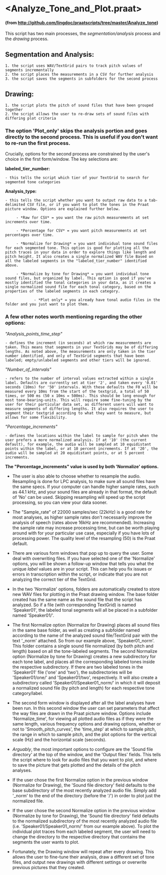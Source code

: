 # <Analyze_Tone_and_Plot.praat>
#### (from http://github.com/lingdoc/praatscripts/tree/master/Analyze_tone)

This script has two main processes, the *segmentation/analysis* process and the *drawing* process.

## Segmentation and Analysis:
	1. the script uses WAV/TextGrid pairs to track pitch values of segments incrementally
	2. the script places the measurements in a CSV for further analysis
	3. the script saves the segments in subfolders for the second process

## Drawing:
	1. the script plots the pitch of sound files that have been grouped together
	2. the script allows the user to re-draw sets of sound files with differing plot criteria

### The option 'Plot_only' skips the analysis portion and goes directly to the second process. This is useful if you don't want to re-run the first process.

Crucially, options for the second process are constrained by the user's choice in the first form/window. The key selections are:

  **labeled_tier_number:**

	- this tells the script which tier of your TextGrid to search for segmented tone categories

  **Analysis_type:**

	- this tells the script whether you want to output raw data to a tab-delimited CSV file, or if you want to plot the tones in the Praat picture window. Options are explained further below.

         - *Raw for CSV* = you want the raw pitch measurements at set increments over time.

         - *Percentage for CSV* = you want pitch measurements at set percentages over time.

         - *Normalize for Drawing* = you want individual tone sound files for each segmented tone. This option is good for plotting all the pitch traces in your data in order to explore things like length and pitch height. It also creates a single normalized WAV file Based on all the labeled segments in the "labeled_tier_number" identified above.

         - *Normalize by tone for Drawing* = you want individual tone sound files, but organized by label. This option is good if you've mostly identified the tonal categories in your data, as it creates a single normalized sound file for each tonal category, based on the properties of the labeled segments in each category.

				 - *Plot only* = you already have tonal audio files in the folder and you just want to plot them.

### A few other notes worth mentioning regarding the other options:

  *"Analysis_points_time_step"*

	- defines the increment (in seconds) at which raw measurements are taken. This means that segments in your TextGrids may be of differing lengths. As noted above, the measurements are only taken in the tier number identified, and only of TextGrid segments that have been labeled; empty/unlabeled segments and other tiers will be ignored.

  *"Number_of_intervals"*

	- refers to the number of interval values extracted within a single label. Defaults are currently set at tier '2', and taken every '0.01' seconds (10ms) for '50' intervals. With these defaults the F0 will be measured every 10ms from the start of the textgrid, a total of 50 times, or 500 ms (50 x 10ms = 500ms). This should be long enough for most tone-bearing-units. This will require some fine-tuning by the user for their particular data set, as different users will want to measure segments of differing lengths. It also requires the user to segment their textgrid according to what they want to measure, but allows for some flexibility.

  *"Percentage_increments"*
	
	- defines the locations within the label to sample for pitch when the user prefers a more normalized analysis. If at '10' (the current default), for example, the audio will be sampled at 10 equidistant points within the label, or at 10 percent increments. If at '20', the audio will be sampled at 20 equidistant points, or at 5 percent increments.

 **The "Percentage_increments" value is used by both 'Normalize' options.**

- The user is also able to choose whether to resample the audio. Resampling is done for LPC analysis, to make sure all sound files have the same specs. If your computer can handle higher sample rates, such as 44.1 kHz, and your sound files are already in that format, the default of 'No' can be used. Skipping resampling will speed up the script processing, so you can view your data sooner.

- The "Sample_rate" of 22000 samples/sec (22kHz) is a good rate for most analyses, as higher sample rates don't necessarily improve the analysis of speech (rates above 16kHz are recommended). Increasing the sample rate may increase processing time, but can be worth playing around with for your particular use case, especially if you have lots of processing power. The quality level of the resampling (50) is the Praat default.

- There are various form windows that pop up to query the user. Some deal with overwriting files. If you have selected one of the 'Normalize' options, you will be shown a follow-up window that tells you what the unique *label* values are in your script. This can help you fix issues or errors in transcription within the script, or indicate that you are not analyzing the correct tier of the TextGrid.

- In the two 'Normalize' options, folders are automatically created to store new WAV files for plotting in the Praat drawing window. The base folder created has the same name as the sound file that the script has analyzed. So if a file (with corresponding TextGrid) is named 'Speaker01', the labeled tonal segments will all be placed in a subfolder named 'Speaker01/'.

- The first Normalize option (Normalize for Drawing) places all sound files in the same base folder, as well as creating a subfolder named according to the name of the analyzed sound file/TextGrid pair with the text '\_norm' attached. So from our example above, 'Speaker01_norm'. This folder contains a single sound file normalized (by both pitch and length) based on all the tone-labeled segments. The second Normalize option (Normalize by tone for Drawing) creates a new subdirectory for each tone label, and places all the corresponding labeled tones inside the respective subdirectory. If there are two labeled tones in the 'Speaker01' file ('one' and 'two'), the subdirectories will be 'Speaker01/one/' and 'Speaker01/two', respectively. It will also create a subdirectory called 'Speaker01/Speaker01_norm/' in which it will deposit a normalized sound file (by pitch and length) for each respective tone category/label.

- The second form window is displayed after all the label analyses have been run. In this second window the user can set parameters that affect the way files are drawn in the Praat picture window. Options include 'Normalize_time', for viewing all plotted audio files as if they were the same length, various frequency options and drawing options, whether or not to 'Smooth_pitch_curves', the 'time_step' at which to sample pitch, the range in which to sample pitch, and the plot options for the vertical scale (Hz) and the horizontal scale (seconds).

- *Arguably*, the most important options to configure are the 'Sound file directory' at the top of the window, and the 'Output files' fields. This tells the script where to look for audio files that you want to plot, and where to save the picture that gets plotted and the details of the pitch analyses.

- If the user chose the first Normalize option in the previous window (Normalize for Drawing), the 'Sound file directory' field defaults to the base subdirectory of the most recently analyzed audio file. Simply add '\_norm' to the end of the directory (before the '/') in order to plot just the normalized file.

- If the user chose the second Normalize option in the previous window (Normalize by tone for Drawing), the 'Sound file directory' field defaults to the normalized subdirectory of the most recently analyzed audio file (i.e. 'Speaker01/Speaker01_norm/' from our example above). To plot the individual plot traces from each labeled segment, the user will need to change the directory to the respective directory that contains the segments the user wants to plot.

- Fortunately, the Drawing window will repeat after every drawing. This allows the user to fine-tune their analysis, draw a different set of tone files, and output new drawings with different settings or overwrite previous pictures that they created.
